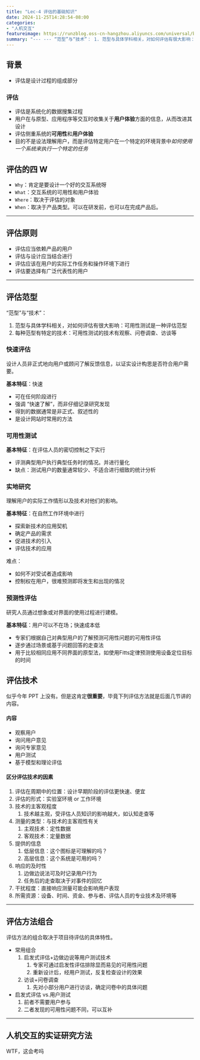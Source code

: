 ```yaml
---
title: "Lec-4 评估的基础知识"
date: 2024-11-25T14:28:54-08:00
categories: 
- "人机交互"
featureimage: https://runzblog.oss-cn-hangzhou.aliyuncs.com/universal/background1.jpg
summary: "--- --- “范型”与“技术”： 1. 范型与具体学科相关，对如何评估有很大影响：可用性测试是一种评估范型 2. 每种范型有特定的技术：可用性测试的技术有观察、问卷调查、访谈等 设计人员非正式地向..."
---
```


## 背景

- 评估是设计过程的组成部分

### 评估

- 评估是系统化的数据搜集过程
- 用户在与原型、应用程序等交互时收集关于**用户体验**方面的信息，从而改进其设计
- 评估侧重系统的**可用性**和**用户体验**
- 目的不是设法理解用户，而是评估特定用户在一个特定的环境背景中*如何使用一个系统来执行一个特定的任务*

## 评估的四 W

- `Why`：肯定是要设计一个好的交互系统呀
- `What`：交互系统的可用性和用户体验
- `Where`：取决于评估的对象
- `When`：取决于产品类型。可以在研发前，也可以在完成产品后。

---

## 评估原则

- 评估应当依赖产品的用户
- 评估与设计应当结合进行
- 评估应该在用户的实际工作任务和操作环境下进行
- 评估要选择有广泛代表性的用户

---


## 评估范型
“范型”与“技术”：

1. 范型与具体学科相关，对如何评估有很大影响：可用性测试是一种评估范型
2. 每种范型有特定的技术：可用性测试的技术有观察、问卷调查、访谈等
### 快速评估

设计人员非正式地向用户或顾问了解反馈信息，以证实设计构思是否符合用户需要。

**基本特征**：快速

- 可在任何阶段进行
- 强调 “快速了解”，而非仔细记录研究发现
- 得到的数据通常是非正式、叙述性的
- 是设计网站时常用的方法

### 可用性测试

**基本特征**：在评估人员的密切控制之下实行

- 评测典型用户执行典型任务时的情况。并进行量化
- 缺点：测试用户的数量通常较少、不适合进行细致的统计分析

### 实地研究

理解用户的实际工作情形以及技术对他们的影响。

**基本特征**：在自然工作环境中进行

- 探索新技术的应用契机
- 确定产品的需求
- 促进技术的引入
- 评估技术的应用

难点：
- 如何不对受试者造成影响
- 控制权在用户，很难预测即将发生和出现的情况

### 预测性评估

研究人员通过想象或对界面的使用过程进行建模。

**基本特征**：用户可以不在场；快速成本低

- 专家们根据自己对典型用户的了解预测可用性问题的可用性评估
- 逐步通过场景或基于问题回答的走查法
- 用于比较相同应用不同界面的原型法，如使用Fitts定律预测使用设备定位目标的时间

## 评估技术
似乎今年 PPT 上没有。但是这肯定**很重要**，毕竟下列评估方法就是后面几节讲的内容。

#### 内容

-  观察用户
-  询问用户意见
-  询问专家意见
-  用户测试
-  基于模型和理论评估

#### 区分评估技术的因素

1. 评估在周期中的位置：设计早期阶段的评估更快速、便宜
2. 评估的形式：实验室环境 or 工作环境
3. 技术的主客观程度
    1. 技术越主观，受评估人员知识的影响越大，如认知走查等
4. 测量的类型：与技术的主客观性有关
    1. 主观技术：定性数据
    2. 客观技术：定量数据
5. 提供的信息
    1. 低层信息：这个图标是可理解的吗？
    2. 高层信息：这个系统是可用的吗？
6. 响应的及时性
    1. 边做边说法可及时记录用户行为
    2. 任务后的走查取决于对事件的回忆
7. 干扰程度：直接响应测量可能会影响用户表现
8. 所需资源：设备、时间、资金、参与者、评估人员的专业技术及环境等
---
## 评估方法组合

评估方法的组合取决于项目待评估的具体特性。

- 常用组合
    1. 启发式评估+边做边说等用户测试技术
        1. 专家可通过启发性评估排除显而易见的可用性问题
        2. 重新设计后，经用户测试，反复检查设计的效果
    2. 访谈+问卷调查
        1. 先对小部分用户进行访谈，确定问卷中的具体问题
- 启发式评估 vs.用户测试
    1. 前者不需要用户参与
    2. 二者发现的可用性问题不同，可以互补

---

## 人机交互的实证研究方法

WTF，这会考吗
